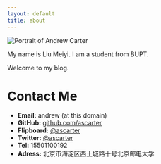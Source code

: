 ```yaml
---
layout: default
title: about
---
```


<span id="about-portrait"><img src="images/about-portrait.jpg" alt="Portrait of Andrew Carter" /></span>

My name is Liu Meiyi. I am a student from BUPT.

Welcome to my blog.



# Contact Me

* **Email:** andrew (at this domain)
* **GitHub:** [github.com/ascarter](http://github.com/ascarter)
* **Flipboard:** [@ascarter](https://flipboard.com/@ascarter)
* **Twitter:** [@ascarter](http://twitter.com/ascarter)
* **Tel:** 15501100192
* **Adress:** 北京市海淀区西土城路十号北京邮电大学

